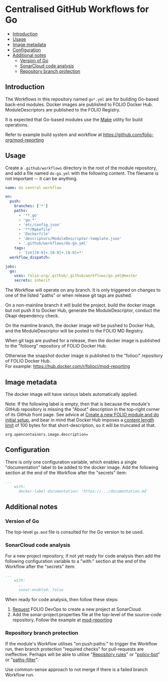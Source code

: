 # Centralised GitHub Workflows for Go

<!-- ../okapi/doc/md2toc -l 2 -h 3 README-go.md -->
* [Introduction](#introduction)
* [Usage](#usage)
* [Image metadata](#image-metadata)
* [Configuration](#configuration)
* [Additional notes](#additional-notes)
    * [Version of Go](#version-of-go)
    * [SonarCloud code analysis](#sonarcloud-code-analysis)
    * [Repository branch protection](#repository-branch-protection)

## Introduction

The Workflows in this repository named `go*.yml` are for building Go-based back-end modules.
Docker images are published to FOLIO Docker Hub.
ModuleDescriptors are published to the FOLIO Registry.

It is expected that Go-based modules use the [Make](https://en.wikipedia.org/wiki/Make_(software)) utility for build operations.

Refer to example build system and workflow at https://github.com/folio-org/mod-reporting

## Usage

Create a `.github/workflows` directory in the root of the module repository, and add a file named `do-go.yml` with the following content.
The filename is not important -- it can be anything.

```yaml
name: Go central workflow

on:
  push:
    branches: ['*']
    paths:
      - '**.go'
      - 'go.*'
      - 'etc/config.json'
      - '**/Makefile'
      - 'Dockerfile'
      - 'descriptors/ModuleDescriptor-template.json'
      - '.github/workflows/do-go.yml'
    tags:
      - '[vV][0-9]+.[0-9]+.[0-9]+*'
  workflow_dispatch:

jobs:
  go:
    uses: folio-org/.github/.github/workflows/go.yml@master
    secrets: inherit
```

The Workflow will operate on any branch. It is only triggered on changes to one of the listed "paths" or when release git tags are pushed.

On a non-mainline branch it will build the project, build the docker image but not push it to Docker Hub, generate the ModuleDescriptor, conduct the Okapi dependency check.

On the mainline branch, the docker image will be pushed to Docker Hub, and the ModuleDescriptor will be posted to the FOLIO MD Registry.

When git tags are pushed for a release, then the docker image is published to the "folioorg" repository of FOLIO Docker Hub.

Otherwise the snapshot docker image is published to the "folioci" repository of FOLIO Docker Hub.\
For example: https://hub.docker.com/r/folioci/mod-reporting

## Image metadata

The docker image will have various labels automatically applied.

Note: If the following label is empty, then that is because the module's GitHub repository is missing the "About" description in the top-right corner of its GitHub front page.
See advice at [Create a new FOLIO module and do initial setup](https://dev.folio.org/guidelines/create-new-repo/),
and bear in mind that Docker Hub imposes a [content length limit](https://github.com/peter-evans/dockerhub-description#content-limits) of 100 bytes for that short-description, so it will be truncated at that.

```
org.opencontainers.image.description=
```

## Configuration

There is only one configuration variable, which enables a single "documentation" label to be added to the docker image.
Add the following section at the end of the Workflow after the "secrets" item:

```yaml
...
    with:
      docker-label-documentation: 'https://.../documentation.md'
```

## Additional notes

### Version of Go

The top-level `go.mod` file is consulted for the Go version to be used.

### SonarCloud code analysis

For a new project repository, if not yet ready for code analysis then add the following configuration variable to a "with:" section at the end of the Workflow after the "secrets" item:

```yaml
...
    with:
      ...
      sonar-enabled: false
```

When ready for code analysis, then follow these steps:
1. [Request](https://dev.folio.org/faqs/how-to-raise-devops-ticket/) FOLIO DevOps to create a new project at SonarCloud.
2. Add the sonar-project.properties file at the top-level of the source-code repository. Follow the example at [mod-reporting](https://github.com/folio-org/mod-reporting/blob/main/sonar-project.properties)

### Repository branch protection

If the module's Workflow utilises "on:push:paths:" to trigger the Workflow run, then branch protection "required checks" for pull-requests are ineffective.
Perhaps will be able to utilise
"[Repository rules](https://github.blog/changelog/2023-08-02-github-actions-required-workflows-will-move-to-repository-rules/)"
or "[policy-bot](https://github.com/palantir/policy-bot)"
or "[paths-filter](https://github.com/dorny/paths-filter)".

Use common-sense approach to not merge if there is a failed branch Workflow run.


